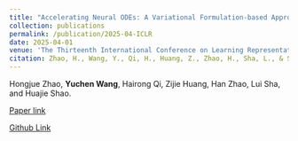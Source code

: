 ```yaml
---
title: "Accelerating Neural ODEs: A Variational Formulation-based Approach"
collection: publications
permalink: /publication/2025-04-ICLR
date: 2025-04-01
venue: 'The Thirteenth International Conference on Learning Representations (ICLR)'
citation: Zhao, H., Wang, Y., Qi, H., Huang, Z., Zhao, H., Sha, L., & Shao, H. (2025). Accelerating Neural ODEs: A Variational Formulation-based Approach. In The Thirteenth International Conference on Learning Representations.
---
```

Hongjue Zhao, **Yuchen Wang**, Hairong Qi, Zijie Huang, Han Zhao, Lui Sha, and Huajie Shao.

[Paper link](https://openreview.net/forum?id=trV41CpAK4)

[Github Link](https://github.com/ZhaoHongjue/VF-NODE-ICLR2025)

